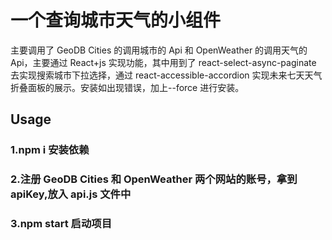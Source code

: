 # 一个查询城市天气的小组件

主要调用了 GeoDB Cities 的调用城市的 Api 和 OpenWeather 的调用天气的 Api，主要通过 React+js 实现功能，其中用到了 react-select-async-paginate 去实现搜索城市下拉选择，通过 react-accessible-accordion 实现未来七天天气折叠面板的展示。安装如出现错误，加上--force 进行安装。

## Usage

### 1.npm i 安装依赖

### 2.注册 GeoDB Cities 和 OpenWeather 两个网站的账号，拿到 apiKey,放入 api.js 文件中

### 3.npm start 启动项目
